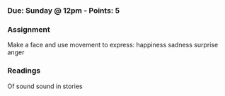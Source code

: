 ### Due: Sunday @ 12pm - Points: 5
### Assignment
Make a face and use movement to express:
happiness
sadness
surprise
anger

### Readings
Of sound
sound in stories
